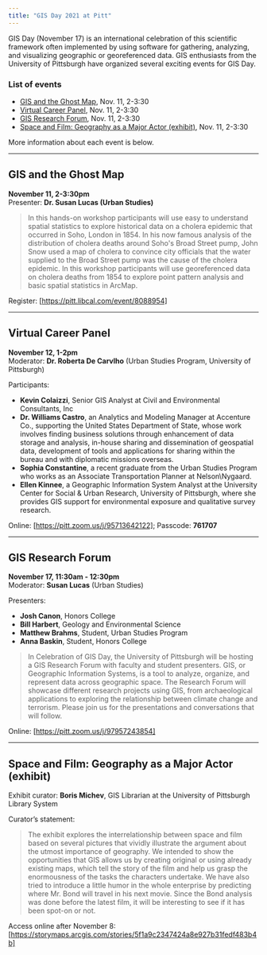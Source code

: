 ```yaml
---
title: "GIS Day 2021 at Pitt"
---
```


GIS Day (November 17) is an international celebration of this scientific framework often implemented by using software for gathering, analyzing, and visualizing geographic or georeferenced data. GIS enthusiasts from the University of Pittsburgh have organized several exciting events for GIS Day. 

### List of events

* [GIS and the Ghost Map](#ghost), Nov. 11, 2-3:30
* [Virtual Career Panel](#career), Nov. 11, 2-3:30 
* [GIS Research Forum](#research), Nov. 11, 2-3:30
* [Space and Film: Geography as a Major Actor (exhibit)](#film), Nov. 11, 2-3:30

More information about each event is below.

----------

## <a name="ghost"></a>GIS and the Ghost Map

**November 11, 2-3:30pm**\
Presenter: **Dr. Susan Lucas (Urban Studies)**

> In this hands-on workshop participants will use easy to understand spatial statistics to explore historical data on a cholera epidemic that occurred in Soho, London in 1854.  In his now famous analysis of the distribution of cholera deaths around Soho's Broad Street pump, John Snow used a map of cholera to convince city officials that the water supplied to the Broad Street pump was the cause of the cholera epidemic.  In this workshop participants will use georeferenced data on cholera deaths from 1854 to explore point pattern analysis and basic spatial statistics in ArcMap. 

Register: [https://pitt.libcal.com/event/8088954]

----------

## <a name="career"></a>Virtual Career Panel 

**November 12, 1-2pm**\
Moderator: **Dr. Roberta De Carvlho** (Urban Studies Program, University of Pittsburgh)

Participants:
* **Kevin Colaizzi**, Senior GIS Analyst at Civil and Environmental Consultants, Inc 
* **Dr. Williams Castro**, an Analytics and Modeling Manager at Accenture Co., supporting the United States Department of State, whose work involves finding business solutions through enhancement of data storage and analysis, in-house sharing and dissemination of geospatial data, development of tools and applications for sharing within the bureau and with diplomatic missions overseas. 
* **Sophia Constantine**, a recent graduate from the Urban Studies Program who works as an Associate Transportation Planner at Nelson\Nygaard.             
* **Ellen Kinnee**, a Geographic Information System Analyst at the University Center for Social & Urban Research, University of Pittsburgh, where she provides GIS support for environmental exposure and qualitative survey research. 

Online: [https://pitt.zoom.us/j/95713642122]; Passcode: **761707**

----------

## <a name="research"></a>GIS Research Forum  

**November 17, 11:30am - 12:30pm**\
Moderator: **Susan Lucas** (Urban Studies)

Presenters:  

* **Josh Canon**, Honors College 
* **Bill Harbert**, Geology and Environmental Science 
* **Matthew Brahms**, Student, Urban Studies Program 
* **Anna Baskin**, Student, Honors College 

> In Celebration of GIS Day, the University of Pittsburgh will be hosting a GIS Research Forum with faculty and student presenters. GIS, or Geographic Information Systems, is a tool to analyze, organize, and represent data across geographic space. The Research Forum will showcase different research projects using GIS, from archaeological applications to exploring the relationship between climate change and terrorism. Please join us for the presentations and conversations that will follow. 

Online: [https://pitt.zoom.us/j/97957243854]

----------

## <a name="film"></a>Space and Film: Geography as a Major Actor (exhibit) 

Exhibit curator: **Boris Michev**, GIS Librarian at the University of Pittsburgh Library System 

Curator’s statement:
> The exhibit explores the interrelationship between space and film based on several pictures that vividly illustrate the argument about the utmost importance of geography. We intended to show the opportunities that GIS allows us by creating original or using already existing maps, which tell the story of the film and help us grasp the enormousness of the tasks the characters undertake. We have also tried to introduce a little humor in the whole enterprise by predicting where Mr. Bond will travel in his next movie. Since the Bond analysis was done before the latest film, it will be interesting to see if it has been spot-on or not. 

Access online after November 8: [https://storymaps.arcgis.com/stories/5f1a9c2347424a8e927b31fedf483b4b]

